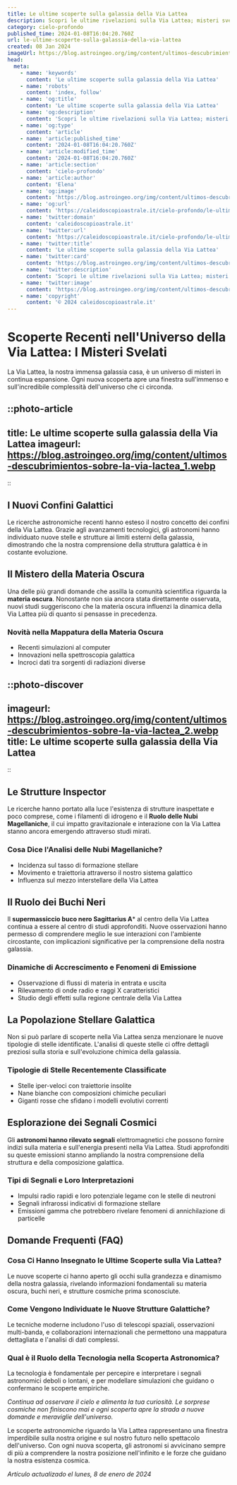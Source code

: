 ```yaml
---
title: Le ultime scoperte sulla galassia della Via Lattea
description: Scopri le ultime rivelazioni sulla Via Lattea; misteri svelati e nuove stelle in un articolo avvincente!
category: cielo-profondo
published_time: 2024-01-08T16:04:20.760Z
url: le-ultime-scoperte-sulla-galassia-della-via-lattea
created: 08 Jan 2024
imageUrl: https://blog.astroingeo.org/img/content/ultimos-descubrimientos-sobre-la-via-lactea_1.webp
head:
  meta:
    - name: 'keywords'
      content: 'Le ultime scoperte sulla galassia della Via Lattea'
    - name: 'robots'
      content: 'index, follow'
    - name: 'og:title'
      content: 'Le ultime scoperte sulla galassia della Via Lattea'
    - name: 'og:description'
      content: 'Scopri le ultime rivelazioni sulla Via Lattea; misteri svelati e nuove stelle in un articolo avvincente!'
    - name: 'og:type'
      content: 'article'
    - name: 'article:published_time'
      content: '2024-01-08T16:04:20.760Z'
    - name: 'article:modified_time'
      content: '2024-01-08T16:04:20.760Z'
    - name: 'article:section'
      content: 'cielo-profondo'
    - name: 'article:author'
      content: 'Elena'
    - name: 'og:image'
      content: 'https://blog.astroingeo.org/img/content/ultimos-descubrimientos-sobre-la-via-lactea_1.webp'
    - name: 'og:url'
      content: 'https://caleidoscopioastrale.it/cielo-profondo/le-ultime-scoperte-sulla-galassia-della-via-lattea'
    - name: 'twitter:domain'
      content: 'caleidoscopioastrale.it'
    - name: 'twitter:url'
      content: 'https://caleidoscopioastrale.it/cielo-profondo/le-ultime-scoperte-sulla-galassia-della-via-lattea'
    - name: 'twitter:title'
      content: 'Le ultime scoperte sulla galassia della Via Lattea'
    - name: 'twitter:card'
      content: 'https://blog.astroingeo.org/img/content/ultimos-descubrimientos-sobre-la-via-lactea_1.webp'
    - name: 'twitter:description'
      content: 'Scopri le ultime rivelazioni sulla Via Lattea; misteri svelati e nuove stelle in un articolo avvincente!'
    - name: 'twitter:image'
      content: 'https://blog.astroingeo.org/img/content/ultimos-descubrimientos-sobre-la-via-lactea_1.webp'
    - name: 'copyright'
      content: '© 2024 caleidoscopioastrale.it'
---
```

# Scoperte Recenti nell'Universo della Via Lattea: I Misteri Svelati

La Via Lattea, la nostra immensa galassia casa, è un universo di misteri in continua espansione. Ogni nuova scoperta apre una finestra sull'immenso e sull'incredibile complessità dell'universo che ci circonda.

::photo-article
---
title: Le ultime scoperte sulla galassia della Via Lattea
imageurl: https://blog.astroingeo.org/img/content/ultimos-descubrimientos-sobre-la-via-lactea_1.webp
---
::

## I Nuovi Confini Galattici

Le ricerche astronomiche recenti hanno esteso il nostro concetto dei confini della Via Lattea. Grazie agli avanzamenti tecnologici, gli astronomi hanno individuato nuove stelle e strutture ai limiti esterni della galassia, dimostrando che la nostra comprensione della struttura galattica è in costante evoluzione.

## Il Mistero della Materia Oscura

Una delle più grandi domande che assilla la comunità scientifica riguarda la **materia oscura**. Nonostante non sia ancora stata direttamente osservata, nuovi studi suggeriscono che la materia oscura influenzi la dinamica della Via Lattea più di quanto si pensasse in precedenza.

### Novità nella Mappatura della Materia Oscura

- Recenti simulazioni al computer
- Innovazioni nella spettroscopia galattica
- Incroci dati tra sorgenti di radiazioni diverse

::photo-discover
---
imageurl: https://blog.astroingeo.org/img/content/ultimos-descubrimientos-sobre-la-via-lactea_2.webp
title: Le ultime scoperte sulla galassia della Via Lattea
---
::

## Le Strutture Inspector

Le ricerche hanno portato alla luce l'esistenza di strutture inaspettate e poco comprese, come i filamenti di idrogeno e il **Ruolo delle Nubi Magellaniche**, il cui impatto gravitazionale e interazione con la Via Lattea stanno ancora emergendo attraverso studi mirati.

### Cosa Dice l'Analisi delle Nubi Magellaniche?

- Incidenza sul tasso di formazione stellare
- Movimento e traiettoria attraverso il nostro sistema galattico
- Influenza sul mezzo interstellare della Via Lattea

## Il Ruolo dei Buchi Neri

Il **supermassiccio buco nero Sagittarius A*** al centro della Via Lattea continua a essere al centro di studi approfonditi. Nuove osservazioni hanno permesso di comprendere meglio le sue interazioni con l'ambiente circostante, con implicazioni significative per la comprensione della nostra galassia.

### Dinamiche di Accrescimento e Fenomeni di Emissione

- Osservazione di flussi di materia in entrata e uscita
- Rilevamento di onde radio e raggi X caratteristici
- Studio degli effetti sulla regione centrale della Via Lattea

## La Popolazione Stellare Galattica

Non si può parlare di scoperte nella Via Lattea senza menzionare le nuove tipologie di stelle identificate. L'analisi di queste stelle ci offre dettagli preziosi sulla storia e sull'evoluzione chimica della galassia.

### Tipologie di Stelle Recentemente Classificate

- Stelle iper-veloci con traiettorie insolite
- Nane bianche con composizioni chimiche peculiari
- Giganti rosse che sfidano i modelli evolutivi correnti

## Esplorazione dei Segnali Cosmici

Gli **astronomi hanno rilevato segnali** elettromagnetici che possono fornire indizi sulla materia e sull'energia presenti nella Via Lattea. Studi approfonditi su queste emissioni stanno ampliando la nostra comprensione della struttura e della composizione galattica.

### Tipi di Segnali e Loro Interpretazioni

- Impulsi radio rapidi e loro potenziale legame con le stelle di neutroni
- Segnali infrarossi indicativi di formazione stellare
- Emissioni gamma che potrebbero rivelare fenomeni di annichilazione di particelle

## Domande Frequenti (FAQ)

### Cosa Ci Hanno Insegnato le Ultime Scoperte sulla Via Lattea?
Le nuove scoperte ci hanno aperto gli occhi sulla grandezza e dinamismo della nostra galassia, rivelando informazioni fondamentali su materia oscura, buchi neri, e strutture cosmiche prima sconosciute.

### Come Vengono Individuate le Nuove Strutture Galattiche?
Le tecniche moderne includono l'uso di telescopi spaziali, osservazioni multi-banda, e collaborazioni internazionali che permettono una mappatura dettagliata e l'analisi di dati complessi.

### Qual è il Ruolo della Tecnologia nella Scoperta Astronomica?
La tecnologia è fondamentale per percepire e interpretare i segnali astronomici deboli o lontani, e per modellare simulazioni che guidano o confermano le scoperte empiriche.

*Continua ad osservare il cielo e alimenta la tua curiosità. Le sorprese cosmiche non finiscono mai e ogni scoperta apre la strada a nuove domande e meraviglie dell'universo.*

Le scoperte astronomiche riguardo la Via Lattea rappresentano una finestra imperdibile sulla nostra origine e sul nostro futuro nello spettacolo dell'universo. Con ogni nuova scoperta, gli astronomi si avvicinano sempre di più a comprendere la nostra posizione nell'infinito e le forze che guidano la nostra esistenza cosmica.

_Artículo actualizado el lunes, 8 de enero de 2024_